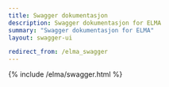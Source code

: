 ```yaml
---
title: Swagger dokumentasjon
description: Swagger dokumentasjon for ELMA
summary: "Swagger dokumentasjon for ELMA"
layout: swagger-ui

redirect_from: /elma_swagger
---
```


{% include /elma/swagger.html %}


